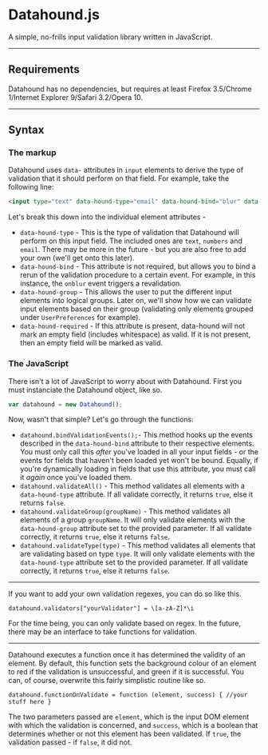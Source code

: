 # Datahound.js
A simple, no-frills input validation library written in JavaScript.

---

## Requirements

Datahound has no dependencies, but requires at least Firefox 3.5/Chrome 1/Internet Explorer 9/Safari 3.2/Opera 10.

---

## Syntax


### The markup
Datahound uses `data-` attributes in `input` elements to derive the type of validation that it should perform on that field. For example, take the following line:

```html
<input type="text" data-hound-type="email" data-hound-bind="blur" data-hound-group="UserPreferences" data-hound-required>
```

Let's break this down into the individual element attributes -

- `data-hound-type` - This is the type of validation that Datahound will perform on this input field. The included ones are `text`, `numbers` and `email`. There may be more in the future - but you are also free to add your own (we'll get onto this later).
- `data-hound-bind` - This attribute is not required, but allows you to bind a rerun of the validation procedure to a certain event. For example, in this instance, the `onblur` event triggers a revalidation.
- `data-hound-group` - This allows the user to put the different input elements into logical groups. Later on, we'll show how we can validate input elements based on their group (validating only elements grouped under `UserPreferences` for example).
- `data-hound-required` - If this attribute is present, data-hound will not mark an empty field (includes whitespace) as valid. If it is not present, then an empty field will be marked as valid.


### The JavaScript

There isn't a lot of JavaScript to worry about with Datahound. First you must instanciate the Datahound object, like so.

```javascript
var datahound = new Datahound();
```

Now, wasn't that simple? Let's go through the functions:

- `datahound.bindValidationEvents();`- This method hooks up the events described in the `data-hound-bind` attribute to their respective elements. You must only call this *after* you've loaded in all your input fields - or the events for fields that haven't been loaded yet won't be bound. Equally, if you're dynamically loading in fields that use this attribute, you must call it *again* once you've loaded them.
- `datahound.validateAll()` - This method validates all elements with a `data-hound-type` attribute. If all validate correctly, it returns `true`, else it returns `false`.
- `datahound.validateGroup(groupName)` - This method validates all elements of a group `groupName`. It will only validate elements with the `data-hound-group` attribute set to the provided parameter. If all validate correctly, it returns `true`, else it returns `false`.
- `datahound.validateType(type)` - This method validates all elements that are validating based on type `type`. It will only validate elements with the `data-hound-type` attribute set to the provided parameter. If all validate correctly, it returns `true`, else it returns `false`.

----

If you want to add your own validation regexes, you can do so like this.

`datahound.validators["yourValidator"] = \[a-zA-Z]*\i`

For the time being, you can only validate based on regex. In the future, there may be an interface to take functions for validation.

---

Datahound executes a function once it has determined the validity of an element. By default, this function sets the background colour of an element to red if the validation is unsuccessful, and green if it is successful. You can, of course, overwrite this fairly simplistic routine like so.

`datahound.functionOnValidate = function (element, success) { //your stuff here }`

The two parameters passed are `element`, which is the input DOM element with which the validation is concerned, and `success`, which is a boolean that determines whether or not this element has been validated. If `true`, the validation passed - if `false`, it did not.
